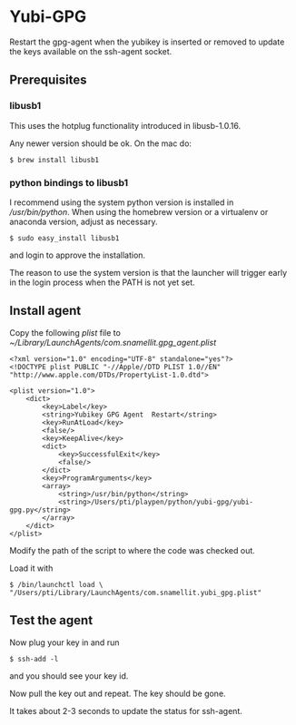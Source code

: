 # Yubi-GPG

Restart the gpg-agent when the yubikey is inserted or removed to
update the keys available on the ssh-agent socket.

## Prerequisites

### libusb1

This uses the hotplug functionality introduced in libusb-1.0.16.

Any newer version should be ok. On the mac do:

    $ brew install libusb1

### python bindings to libusb1

I recommend using the system python version is installed in
*/usr/bin/python*. When using the homebrew version or a virtualenv
or anaconda version, adjust as necessary.

    $ sudo easy_install libusb1

and login to approve the installation.

The reason to use the system version is that the launcher will trigger
early in the login process when the PATH is not yet set.

## Install agent

Copy the following *plist* file to
*~/Library/LaunchAgents/com.snamellit.gpg_agent.plist*

    <?xml version="1.0" encoding="UTF-8" standalone="yes"?>
    <!DOCTYPE plist PUBLIC "-//Apple//DTD PLIST 1.0//EN" "http://www.apple.com/DTDs/PropertyList-1.0.dtd">

    <plist version="1.0">
        <dict>
            <key>Label</key>
            <string>Yubikey GPG Agent  Restart</string>
            <key>RunAtLoad</key>
            <false/>
            <key>KeepAlive</key>
            <dict>
                <key>SuccessfulExit</key>
                <false/>
            </dict>
            <key>ProgramArguments</key>
            <array>
                <string>/usr/bin/python</string>
                <string>/Users/pti/playpen/python/yubi-gpg/yubi-gpg.py</string>
            </array>
        </dict>
    </plist>

Modify the path of the script to where the code was checked out.

Load it with

    $ /bin/launchctl load \
    "/Users/pti/Library/LaunchAgents/com.snamellit.yubi_gpg.plist"


## Test the agent

Now plug your key in and run

    $ ssh-add -l

and you should see your key id.

Now pull the key out and repeat. The key should be gone.

It takes about 2-3 seconds to update the status for ssh-agent.

